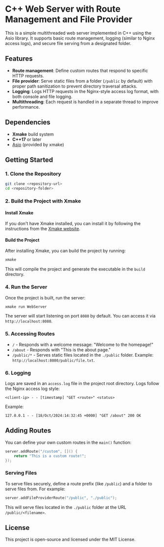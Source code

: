 
# C++ Web Server with Route Management and File Provider

This is a simple multithreaded web server implemented in C++ using the Asio library. It supports basic route management, logging (similar to Nginx access logs), and secure file serving from a designated folder.

## Features

- **Route management**: Define custom routes that respond to specific HTTP requests.
- **File provider**: Serve static files from a folder (`/public` by default) with proper path sanitization to prevent directory traversal attacks.
- **Logging**: Logs HTTP requests in the Nginx-style access log format, with both console and file logging.
- **Multithreading**: Each request is handled in a separate thread to improve performance.

## Dependencies

- **Xmake** build system
- **C++17** or later
- [Asio](https://think-async.com/Asio/) (provided by xmake)

## Getting Started

### 1. Clone the Repository

```bash
git clone <repository-url>
cd <repository-folder>
```

### 2. Build the Project with Xmake

#### Install Xmake

If you don't have Xmake installed, you can install it by following the instructions from the [Xmake website](https://xmake.io/#/).

#### Build the Project

After installing Xmake, you can build the project by running:

```bash
xmake
```

This will compile the project and generate the executable in the `build` directory.

### 4. Run the Server

Once the project is built, run the server:

```bash
xmake run WebServer
```

The server will start listening on port `8080` by default. You can access it via `http://localhost:8080`.

### 5. Accessing Routes

- `/` - Responds with a welcome message: "Welcome to the homepage!"
- `/about` - Responds with "This is the about page."
- `/public/*` - Serves static files located in the `./public` folder. Example: `http://localhost:8080/public/file.txt`.

### 6. Logging

Logs are saved in an `access.log` file in the project root directory. Logs follow the Nginx access log style:

```
<client-ip> - - [timestamp] "GET <route>" <status>
```

Example:

```
127.0.0.1 - - [18/Oct/2024:14:32:45 +0000] "GET /about" 200 OK
```

## Adding Routes

You can define your own custom routes in the `main()` function:

```cpp
server.addRoute("/custom", []() {
    return "This is a custom route!";
});
```

### Serving Files

To serve files securely, define a route prefix (like `/public`) and a folder to serve files from. For example:

```cpp
server.addFileProviderRoute("/public", "./public");
```

This will serve files located in the `./public` folder at the URL `/public/<filename>`.

## License

This project is open-source and licensed under the MIT License.